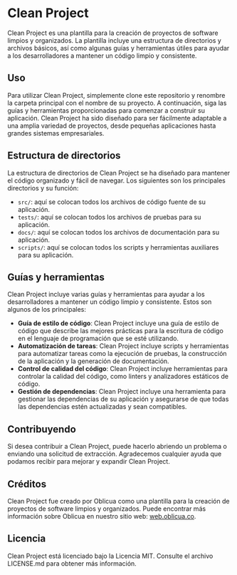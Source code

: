 Clean Project
=============

Clean Project es una plantilla para la creación de proyectos de software limpios y organizados. La plantilla incluye una estructura de directorios y archivos básicos, así como algunas guías y herramientas útiles para ayudar a los desarrolladores a mantener un código limpio y consistente.

Uso
---

Para utilizar Clean Project, simplemente clone este repositorio y renombre la carpeta principal con el nombre de su proyecto. A continuación, siga las guías y herramientas proporcionadas para comenzar a construir su aplicación. Clean Project ha sido diseñado para ser fácilmente adaptable a una amplia variedad de proyectos, desde pequeñas aplicaciones hasta grandes sistemas empresariales.

Estructura de directorios
-------------------------

La estructura de directorios de Clean Project se ha diseñado para mantener el código organizado y fácil de navegar. Los siguientes son los principales directorios y su función:

*   `src/`: aquí se colocan todos los archivos de código fuente de su aplicación.
*   `tests/`: aquí se colocan todos los archivos de pruebas para su aplicación.
*   `docs/`: aquí se colocan todos los archivos de documentación para su aplicación.
*   `scripts/`: aquí se colocan todos los scripts y herramientas auxiliares para su aplicación.

Guías y herramientas
--------------------

Clean Project incluye varias guías y herramientas para ayudar a los desarrolladores a mantener un código limpio y consistente. Estos son algunos de los principales:

*   **Guía de estilo de código**: Clean Project incluye una guía de estilo de código que describe las mejores prácticas para la escritura de código en el lenguaje de programación que se esté utilizando.
*   **Automatización de tareas**: Clean Project incluye scripts y herramientas para automatizar tareas como la ejecución de pruebas, la construcción de la aplicación y la generación de documentación.
*   **Control de calidad del código**: Clean Project incluye herramientas para controlar la calidad del código, como linters y analizadores estáticos de código.
*   **Gestión de dependencias**: Clean Project incluye una herramienta para gestionar las dependencias de su aplicación y asegurarse de que todas las dependencias estén actualizadas y sean compatibles.

Contribuyendo
-------------

Si desea contribuir a Clean Project, puede hacerlo abriendo un problema o enviando una solicitud de extracción. Agradecemos cualquier ayuda que podamos recibir para mejorar y expandir Clean Project.

Créditos
--------

Clean Project fue creado por Oblicua como una plantilla para la creación de proyectos de software limpios y organizados. Puede encontrar más información sobre Oblicua en nuestro sitio web: [web.oblicua.co](https://www.web.oblicua.co/).

Licencia
--------

Clean Project está licenciado bajo la Licencia MIT. Consulte el archivo LICENSE.md para obtener más información.